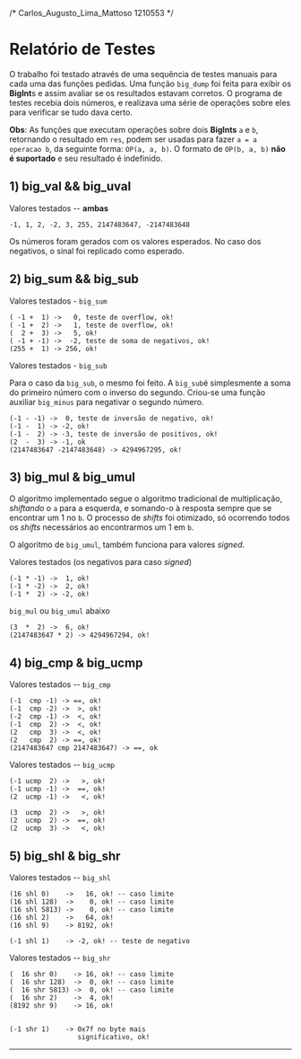 /* Carlos\_Augusto\_Lima\_Mattoso 1210553 */

Relatório de Testes
===================
  O trabalho foi testado através de uma sequência de testes 
manuais para cada uma das funções pedidas. Uma função `big_dump`
foi feita para exibir os **BigInt**s e assim avaliar se os resultados
estavam corretos.
  O programa de testes recebia dois números, e realizava uma 
série de operações sobre eles para verificar se tudo dava certo.

**Obs**: As funções que executam operações sobre dois **BigInts**
`a` e `b`, retornando o resultado em `res`, podem ser usadas para fazer
`a = a operacao b`, da seguinte forma:  `OP(a, a, b)`. O formato de
`OP(b, a, b)`  **não é suportado** e seu resultado é indefinido.

## 1) big_val && big_uval ##
  
Valores testados -- **ambas**

	-1, 1, 2, -2, 3, 255, 2147483647, -2147483648

Os números foram gerados com os valores esperados. No caso
dos negativos, o sinal foi replicado como esperado.

## 2) big\_sum && big\_sub ##

Valores testados - `big_sum`


    ( -1 +  1) ->   0, teste de overflow, ok!
    ( -1 +  2) ->   1, teste de overflow, ok!
    (  2 +  3) ->   5, ok!
    ( -1 + -1) ->  -2, teste de soma de negativos, ok!
    (255 +  1) -> 256, ok!
 
Valores testados - `big_sub`

Para o caso da `big_sub`, o mesmo foi feito. A `big_sub`é
simplesmente a soma do primeiro número com o inverso do
segundo. Criou-se uma função auxiliar `big_minus` para negativar o
segundo número.

    (-1 - -1) ->  0, teste de inversão de negativo, ok!
    (-1 -  1) -> -2, ok!
    (-1 -  2) -> -3, teste de inversão de positivos, ok!
    (2  -  3) -> -1, ok
    (2147483647 -2147483648) -> 4294967295, ok!

## 3) big\_mul & big\_umul ##

O algoritmo implementado segue o algoritmo tradicional de 
multiplicação, *shiftando* o `a` para a esquerda, e somando-o à
resposta sempre que se encontrar um 1 no `b`. O processo de 
*shifts* foi otimizado, só ocorrendo todos os *shifts* necessários
ao encontrarmos um 1 em `b`.
  
O algoritmo de `big_umul`, também funciona para valores *signed*.

Valores testados (os negativos para caso *signed*)

    (-1 * -1) ->  1, ok!
    (-1 * -2) ->  2, ok!
    (-1 *  2) -> -2, ok! 

   `big_mul` ou `big_umul` abaixo

    (3  *  2) ->  6, ok!
    (2147483647 * 2) -> 4294967294, ok!

## 4) big\_cmp & big\_ucmp ##

Valores testados -- `big_cmp`
  
    (-1  cmp -1) -> ==, ok!
    (-1  cmp -2) ->  >, ok!
    (-2  cmp -1) ->  <, ok!
    (-1  cmp  2) ->  <, ok!
    (2   cmp  3) ->  <, ok!
    (2   cmp  2) -> ==, ok!
    (2147483647 cmp 2147483647) -> ==, ok
  
Valores testados -- `big_ucmp`
  
    (-1 ucmp  2) ->   >, ok!
    (-1 ucmp -1) ->  ==, ok!
    (2  ucmp -1) ->   <, ok!

    (3  ucmp  2) ->   >, ok!
    (2  ucmp  2) ->  ==, ok!
    (2  ucmp  3) ->   <, ok!
        

## 5) big\_shl & big\_shr ##

Valores testados -- `big_shl`

    (16 shl 0)    ->   16, ok! -- caso limite
    (16 shl 128)  ->    0, ok! -- caso limite
    (16 shl 5813) ->    0, ok! -- caso limite
    (16 shl 2)    ->   64, ok!
    (16 shl 9)    -> 8192, ok!

    (-1 shl 1)    -> -2, ok! -- teste de negativo

Valores testados -- `big_shr`
  
    (  16 shr 0)    -> 16, ok! -- caso limite
    (  16 shr 128)  ->  0, ok! -- caso limite
    (  16 shr 5813) ->  0, ok! -- caso limite
    (  16 shr 2)    ->  4, ok!
    (8192 shr 9)    -> 16, ok!


    (-1 shr 1)    -> 0x7f no byte mais 
                     significativo, ok!

----------





